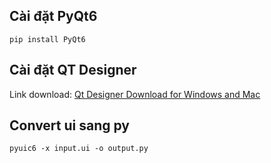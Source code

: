 ## Cài đặt PyQt6

```shell
pip install PyQt6
```

## Cài đặt QT Designer

Link download: [Qt Designer Download for Windows and Mac](https://build-system.fman.io/qt-designer-download)

## Convert ui sang py

```shell
pyuic6 -x input.ui -o output.py
```
